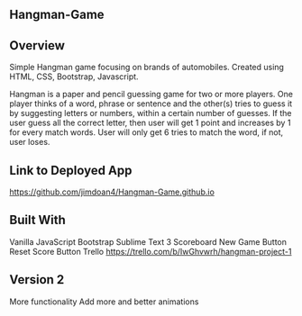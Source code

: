 ## Hangman-Game

## Overview
Simple Hangman game focusing on brands of automobiles. Created using HTML, CSS, Bootstrap, Javascript.

Hangman is a paper and pencil guessing game for two or more players. One player thinks of a word, phrase or sentence and the other(s) tries to guess it by suggesting letters or numbers, within a certain number of guesses. If the user guess all the correct letter, then user will get 1 point and increases by 1 for every match words. User will only get 6 tries to match the word, if not, user loses.

## Link to Deployed App
https://github.com/jimdoan4/Hangman-Game.github.io

## Built With
Vanilla JavaScript
Bootstrap
Sublime Text 3
Scoreboard
New Game Button
Reset Score Button
Trello
https://trello.com/b/IwGhvwrh/hangman-project-1

## Version 2
More functionality
Add more and better animations



